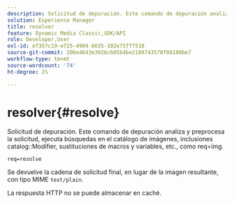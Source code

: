 ```yaml
---
description: Solicitud de depuración. Este comando de depuración analiza y preprocesa la solicitud, ejecuta búsquedas en el catálogo de imágenes, incluye modificadores de catálogo, sustituye macros y variables, etc., como req=img.
solution: Experience Manager
title: resolver
feature: Dynamic Media Classic,SDK/API
role: Developer,User
exl-id: ef357c19-e725-4904-b635-102e75ff7518
source-git-commit: 206e4643e3926cb85b4be2189743578f88180be7
workflow-type: tm+mt
source-wordcount: '74'
ht-degree: 2%

---
```


# resolver{#resolve}

Solicitud de depuración. Este comando de depuración analiza y preprocesa la solicitud, ejecuta búsquedas en el catálogo de imágenes, inclusiones catalog::Modifier, sustituciones de macros y variables, etc., como req=img.

`req=resolve`

Se devuelve la cadena de solicitud final, en lugar de la imagen resultante, con tipo MIME `text/plain`.

La respuesta HTTP no se puede almacenar en caché.
